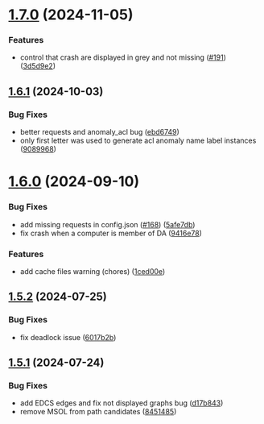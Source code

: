 # [1.7.0](https://github.com/Mazars-Tech/AD_Miner/compare/v1.6.1...v1.7.0) (2024-11-05)


### Features

* control that crash are displayed in grey and not missing ([#191](https://github.com/Mazars-Tech/AD_Miner/issues/191)) ([3d5d9e2](https://github.com/Mazars-Tech/AD_Miner/commit/3d5d9e28646ebe56d901a808e36a0262c6f8e777))



## [1.6.1](https://github.com/Mazars-Tech/AD_Miner/compare/v1.6.0...v1.6.1) (2024-10-03)


### Bug Fixes

* better requests and anomaly_acl bug ([ebd6749](https://github.com/Mazars-Tech/AD_Miner/commit/ebd674917b7496a035779148921c104a0e649f23))
* only first letter was used to generate acl anomaly name label instances ([9089968](https://github.com/Mazars-Tech/AD_Miner/commit/908996843a77672d8689c7ebf1efec87b2888ecb))



# [1.6.0](https://github.com/Mazars-Tech/AD_Miner/compare/v1.5.2...v1.6.0) (2024-09-10)


### Bug Fixes

* add missing requests in config.json ([#168](https://github.com/Mazars-Tech/AD_Miner/issues/168)) ([5afe7db](https://github.com/Mazars-Tech/AD_Miner/commit/5afe7db6f633a121b0d2f9f53c59bac04018dfe9))
* fix crash when a computer is member of DA ([9416e78](https://github.com/Mazars-Tech/AD_Miner/commit/9416e78093990102391d17231b16dc01b66c0efe))


### Features

* add cache files warning (chores) ([1ced00e](https://github.com/Mazars-Tech/AD_Miner/commit/1ced00ec8a8d64ef310502acf9c05acb33c3faef))



## [1.5.2](https://github.com/Mazars-Tech/AD_Miner/compare/v1.5.1...v1.5.2) (2024-07-25)


### Bug Fixes

* fix deadlock issue ([6017b2b](https://github.com/Mazars-Tech/AD_Miner/commit/6017b2b0d576de9b1c94d1bde400cd7fdeb63293))



## [1.5.1](https://github.com/Mazars-Tech/AD_Miner/compare/v1.5.0...v1.5.1) (2024-07-24)


### Bug Fixes

* add EDCS edges and fix not displayed graphs bug ([d17b843](https://github.com/Mazars-Tech/AD_Miner/commit/d17b843388535439a77db024f6c7527c806794fd))
* remove MSOL from path candidates ([8451485](https://github.com/Mazars-Tech/AD_Miner/commit/8451485e81092fcb058c8a6474830e431effe0c0))



